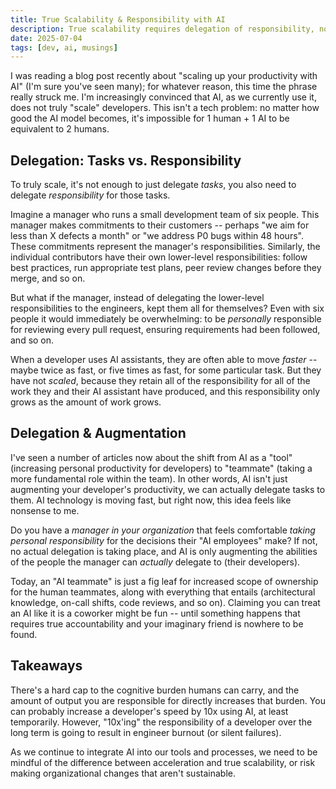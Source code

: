 ```yaml
---
title: True Scalability & Responsibility with AI
description: True scalability requires delegation of responsibility, not just tasks.
date: 2025-07-04
tags: [dev, ai, musings]
---
```


I was reading a blog post recently about "scaling up your productivity with AI" (I'm sure you've seen many); for whatever reason, this time the phrase really struck me. I'm increasingly convinced that AI, as we currently use it, does not truly "scale" developers. This isn't a tech problem: no matter how good the AI model becomes, it's impossible for 1 human + 1 AI to be equivalent to 2 humans.

## Delegation: Tasks vs. Responsibility

To truly scale, it's not enough to just delegate _tasks_, you also need to delegate _responsibility_ for those tasks.

Imagine a manager who runs a small development team of six people. This manager makes commitments to their customers -- perhaps "we aim for less than X defects a month" or "we address P0 bugs within 48 hours". These commitments represent the manager's responsibilities. Similarly, the individual contributors have their own lower-level responsibilities: follow best practices, run appropriate test plans, peer review changes before they merge, and so on.

But what if the manager, instead of delegating the lower-level responsibilities to the engineers, kept them all for themselves? Even with six people it would immediately be overwhelming: to be _personally_ responsible for reviewing every pull request, ensuring requirements had been followed, and so on.

When a developer uses AI assistants, they are often able to move _faster_ -- maybe twice as fast, or five times as fast, for some particular task. But they have not _scaled_, because they retain all of the responsibility for all of the work they and their AI assistant have produced, and this responsibility only grows as the amount of work grows.

## Delegation & Augmentation

I've seen a number of articles now about the shift from AI as a "tool" (increasing personal productivity for developers) to "teammate" (taking a more fundamental role within the team). In other words, AI isn't just augmenting your developer's productivity, we can actually delegate tasks to them. AI technology is moving fast, but right now, this idea feels like nonsense to me.

Do you have a _manager in your organization_ that feels comfortable _taking personal responsibility_ for the decisions their "AI employees" make? If not, no actual delegation is taking place, and AI is only augmenting the abilities of the people the manager can _actually_ delegate to (their developers).

Today, an "AI teammate" is just a fig leaf for increased scope of ownership for the human teammates, along with everything that entails (architectural knowledge, on-call shifts, code reviews, and so on). Claiming you can treat an AI like it is a coworker might be fun -- until something happens that requires true accountability and your imaginary friend is nowhere to be found.

## Takeaways

There's a hard cap to the cognitive burden humans can carry, and the amount of output you are responsible for directly increases that burden. You can probably increase a developer's speed by 10x using AI, at least temporarily. However, "10x'ing" the responsibility of a developer over the long term is going to result in engineer burnout (or silent failures).

As we continue to integrate AI into our tools and processes, we need to be mindful of the difference between acceleration and true scalability, or risk making organizational changes that aren't sustainable.
